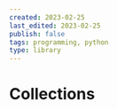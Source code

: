 ```yaml
---
created: 2023-02-25
last_edited: 2023-02-25
publish: false
tags: programming, python
type: library
---
```

# Collections
